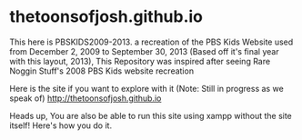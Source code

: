 # thetoonsofjosh.github.io
This here is PBSKIDS2009-2013.
a recreation of the PBS Kids Website used from December 2, 2009 to September 30, 2013 (Based off it's final year with this layout, 2013), This Repository was inspired after seeing Rare Noggin Stuff's 2008 PBS Kids website recreation

Here is the site if you want to explore with it (Note: Still in progress as we speak of)
http://thetoonsofjosh.github.io

Heads up, You are also be able to run this site using xampp without the site itself! Here's how you do it.
